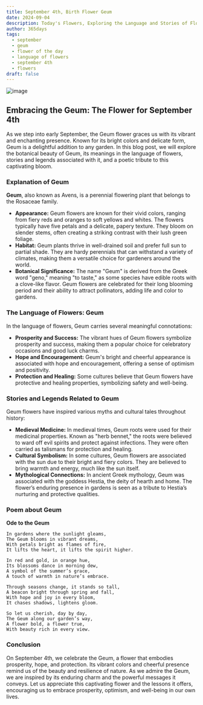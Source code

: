 ```yaml
---
title: September 4th, Birth Flower Geum
date: 2024-09-04
description: Today's Flowers, Exploring the Language and Stories of Flowers Geum
author: 365days
tags:
  - september
  - geum
  - flower of the day
  - language of flowers
  - september 4th
  - flowers
draft: false
---
```


![image](https://cdn.pixabay.com/photo/2016/02/02/02/12/baemmu-1174683_1280.jpg#center)
## Embracing the Geum: The Flower for September 4th

As we step into early September, the Geum flower graces us with its vibrant and enchanting presence. Known for its bright colors and delicate form, Geum is a delightful addition to any garden. In this blog post, we will explore the botanical beauty of Geum, its meanings in the language of flowers, stories and legends associated with it, and a poetic tribute to this captivating bloom.

### Explanation of Geum

**Geum**, also known as Avens, is a perennial flowering plant that belongs to the Rosaceae family.

- **Appearance:** Geum flowers are known for their vivid colors, ranging from fiery reds and oranges to soft yellows and whites. The flowers typically have five petals and a delicate, papery texture. They bloom on slender stems, often creating a striking contrast with their lush green foliage.
- **Habitat:** Geum plants thrive in well-drained soil and prefer full sun to partial shade. They are hardy perennials that can withstand a variety of climates, making them a versatile choice for gardeners around the world.
- **Botanical Significance:** The name "Geum" is derived from the Greek word "geno," meaning "to taste," as some species have edible roots with a clove-like flavor. Geum flowers are celebrated for their long blooming period and their ability to attract pollinators, adding life and color to gardens.

### The Language of Flowers: Geum

In the language of flowers, Geum carries several meaningful connotations:

- **Prosperity and Success:** The vibrant hues of Geum flowers symbolize prosperity and success, making them a popular choice for celebratory occasions and good luck charms.
- **Hope and Encouragement:** Geum's bright and cheerful appearance is associated with hope and encouragement, offering a sense of optimism and positivity.
- **Protection and Healing:** Some cultures believe that Geum flowers have protective and healing properties, symbolizing safety and well-being.

### Stories and Legends Related to Geum

Geum flowers have inspired various myths and cultural tales throughout history:

- **Medieval Medicine:** In medieval times, Geum roots were used for their medicinal properties. Known as "herb bennet," the roots were believed to ward off evil spirits and protect against infections. They were often carried as talismans for protection and healing.
- **Cultural Symbolism:** In some cultures, Geum flowers are associated with the sun due to their bright and fiery colors. They are believed to bring warmth and energy, much like the sun itself.
- **Mythological Connections:** In ancient Greek mythology, Geum was associated with the goddess Hestia, the deity of hearth and home. The flower’s enduring presence in gardens is seen as a tribute to Hestia’s nurturing and protective qualities.

### Poem about Geum

**Ode to the Geum**

	In gardens where the sunlight gleams,
	The Geum blooms in vibrant dreams,
	With petals bright as flames of fire,
	It lifts the heart, it lifts the spirit higher.
	
	In red and gold, in orange hue,
	Its blossoms dance in morning dew,
	A symbol of the summer’s grace,
	A touch of warmth in nature’s embrace.
	
	Through seasons change, it stands so tall,
	A beacon bright through spring and fall,
	With hope and joy in every bloom,
	It chases shadows, lightens gloom.
	
	So let us cherish, day by day,
	The Geum along our garden’s way,
	A flower bold, a flower true,
	With beauty rich in every view.

### Conclusion

On September 4th, we celebrate the Geum, a flower that embodies prosperity, hope, and protection. Its vibrant colors and cheerful presence remind us of the beauty and resilience of nature. As we admire the Geum, we are inspired by its enduring charm and the powerful messages it conveys. Let us appreciate this captivating flower and the lessons it offers, encouraging us to embrace prosperity, optimism, and well-being in our own lives.

